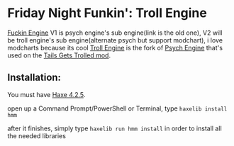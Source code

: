 # Friday Night Funkin': Troll Engine
[Fuckin Engine](https://github.com/159357159357asdfghjkl/no-more) V1 is psych engine's sub engine(link is the old one), V2 will be troll engine's sub engine(alternate psych but support modchart), i love modcharts because its cool
[Troll Engine](https://github.com/riconuts/troll-engine) is the fork of [Psych Engine](https://github.com/ShadowMario/FNF-PsychEngine) that's used on the [Tails Gets Trolled mod](https://gamebanana.com/mods/320596).


## Installation:
You must have [Haxe 4.2.5](https://haxe.org/download/version/4.2.5/).

open up a Command Prompt/PowerShell or Terminal, type `haxelib install hmm`

after it finishes, simply type `haxelib run hmm install` in order to install all the needed libraries

